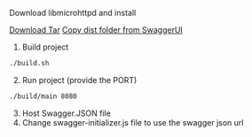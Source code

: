 Download libmicrohttpd and install

[Download Tar](https://www.gnu.org/software/libmicrohttpd/#download)
[Copy dist folder from SwaggerUI](https://github.com/swagger-api/swagger-ui/releases/latest)

1. Build project
```bash
./build.sh
```

2. Run project (provide the PORT)
```bash
./build/main 8080
```

3. Host Swagger.JSON file
4. Change swagger-initializer.js file to use the swagger json url
